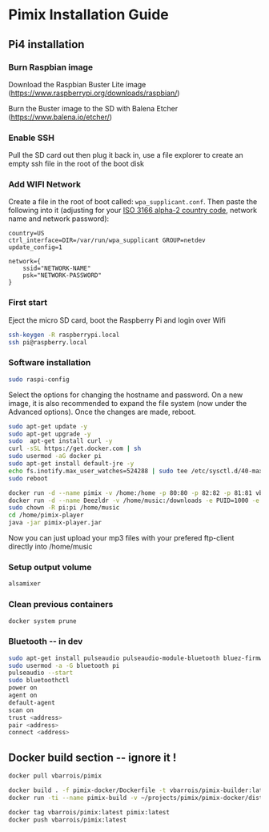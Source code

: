 # Pimix Installation Guide

## Pi4 installation

### Burn Raspbian image
Download the Raspbian Buster Lite image (https://www.raspberrypi.org/downloads/raspbian/)

Burn the Buster image to the SD with Balena Etcher (https://www.balena.io/etcher/)

### Enable SSH
Pull the SD card out then plug it back in, use a file explorer to create an empty ssh file in the root of the boot disk

### Add WIFI Network
Create a file in the root of boot called: ```wpa_supplicant.conf```. Then paste the following into it (adjusting for your [ISO 3166 alpha-2 country code](https://en.wikipedia.org/wiki/List_of_ISO_3166_country_codes), network name and network password):

```
country=US
ctrl_interface=DIR=/var/run/wpa_supplicant GROUP=netdev
update_config=1

network={
    ssid="NETWORK-NAME"
    psk="NETWORK-PASSWORD"
}
```
### First start

Eject the micro SD card, boot the Raspberry Pi and login over Wifi
```sh
ssh-keygen -R raspberrypi.local
ssh pi@raspberry.local
```

### Software installation
```sh
sudo raspi-config
```
Select the options for changing the hostname and password. On a new image, it is also recommended to expand the file system (now under the Advanced options). Once the changes are made, reboot.

```sh
sudo apt-get update -y
sudo apt-get upgrade -y
sudo  apt-get install curl -y
curl -sSL https://get.docker.com | sh
sudo usermod -aG docker pi
sudo apt-get install default-jre -y
echo fs.inotify.max_user_watches=524288 | sudo tee /etc/sysctl.d/40-max-user-watches.conf && sudo sysctl --system
sudo reboot
```
```sh
docker run -d --name pimix -v /home:/home -p 80:80 -p 82:82 -p 81:81 vbarrois/pimix:latest
docker run -d --name Deezldr -v /home/music:/downloads -e PUID=1000 -e PGID=1000 -p 83:1730 bocki/deezloaderrmx
sudo chown -R pi:pi /home/music
cd /home/pimix-player
java -jar pimix-player.jar
```

Now you can just upload your mp3 files with your prefered ftp-client directly into /home/music

### Setup output volume
```sh
alsamixer
```

### Clean previous containers
```sh
docker system prune
```
### Bluetooth -- in dev
```sh
sudo apt-get install pulseaudio pulseaudio-module-bluetooth bluez-firmware bluez-tools
sudo usermod -a -G bluetooth pi
pulseaudio --start
sudo bluetoothctl
power on
agent on
default-agent
scan on
trust <address>
pair <address>
connect <address>
```

## Docker build section -- ignore it !
```sh
docker pull vbarrois/pimix
```

```sh
docker build . -f pimix-docker/Dockerfile -t vbarrois/pimix-builder:latest
docker run -ti --name pimix-build -v ~/projects/pimix/pimix-docker/dist:/home/pimix-dist vbarrois/pimix-builder:latest    

```

```sh
docker tag vbarrois/pimix:latest pimix:latest
docker push vbarrois/pimix:latest
```
